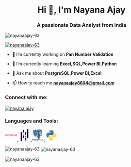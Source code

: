 <h1 align="center">Hi 👋, I'm Nayana Ajay</h1>
<h3 align="center">A passionate Data Analyst from India</h3>

<p align="left"> <img src="https://komarev.com/ghpvc/?username=nayanaajay-63&label=Profile%20views&color=0e75b6&style=flat" alt="nayanaajay-63" /> </p>

<p align="left"> <a href="https://github.com/ryo-ma/github-profile-trophy"><img src="https://github-profile-trophy.vercel.app/?username=nayanaajay-63" alt="nayanaajay-63" /></a> </p>

- 🔭 I’m currently working on **Pan Number Validation**

- 🌱 I’m currently learning **Excel,SQL,Power BI,Python**

- 💬 Ask me about **PostgreSQL,Power BI,Excel**

- 📫 How to reach me **nayanaajay8604@gmail.com**

<h3 align="left">Connect with me:</h3>
<p align="left">
<a href="https://linkedin.com/in/nayana ajay" target="blank"><img align="center" src="https://raw.githubusercontent.com/rahuldkjain/github-profile-readme-generator/master/src/images/icons/Social/linked-in-alt.svg" alt="nayana ajay" height="30" width="40" /></a>
</p>

<h3 align="left">Languages and Tools:</h3>
<p align="left"> <a href="https://www.oracle.com/" target="_blank" rel="noreferrer"> <img src="https://raw.githubusercontent.com/devicons/devicon/master/icons/oracle/oracle-original.svg" alt="oracle" width="40" height="40"/> </a> <a href="https://pandas.pydata.org/" target="_blank" rel="noreferrer"> <img src="https://raw.githubusercontent.com/devicons/devicon/2ae2a900d2f041da66e950e4d48052658d850630/icons/pandas/pandas-original.svg" alt="pandas" width="40" height="40"/> </a> <a href="https://www.postgresql.org" target="_blank" rel="noreferrer"> <img src="https://raw.githubusercontent.com/devicons/devicon/master/icons/postgresql/postgresql-original-wordmark.svg" alt="postgresql" width="40" height="40"/> </a> <a href="https://www.python.org" target="_blank" rel="noreferrer"> <img src="https://raw.githubusercontent.com/devicons/devicon/master/icons/python/python-original.svg" alt="python" width="40" height="40"/> </a> </p>

<p><img align="left" src="https://github-readme-stats.vercel.app/api/top-langs?username=nayanaajay-63&show_icons=true&locale=en&layout=compact" alt="nayanaajay-63" /></p>

<p>&nbsp;<img align="center" src="https://github-readme-stats.vercel.app/api?username=nayanaajay-63&show_icons=true&locale=en" alt="nayanaajay-63" /></p>

<p><img align="center" src="https://github-readme-streak-stats.herokuapp.com/?user=nayanaajay-63&" alt="nayanaajay-63" /></p>

